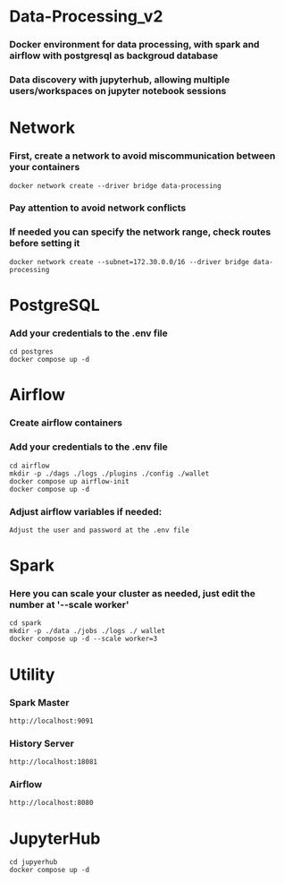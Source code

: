 # Data-Processing_v2

### Docker environment for data processing, with spark and airflow with postgresql as backgroud database
### Data discovery with jupyterhub, allowing multiple users/workspaces on jupyter notebook sessions


# Network

### First, create a network to avoid miscommunication between your containers
    docker network create --driver bridge data-processing

### Pay attention to avoid network conflicts
### If needed you can specify the network range, check routes before setting it
    docker network create --subnet=172.30.0.0/16 --driver bridge data-processing


# PostgreSQL
### Add your credentials to the .env file
    cd postgres
    docker compose up -d


# Airflow

### Create airflow containers
### Add your credentials to the .env file
    cd airflow 
    mkdir -p ./dags ./logs ./plugins ./config ./wallet
    docker compose up airflow-init 
    docker compose up -d

### Adjust airflow variables if needed:
    Adjust the user and password at the .env file


# Spark

### Here you can scale your cluster as needed, just edit the number at '--scale worker'
    cd spark
    mkdir -p ./data ./jobs ./logs ./ wallet
    docker compose up -d --scale worker=3


# Utility
### Spark Master
    http://localhost:9091

### History Server
    http://localhost:18081

### Airflow
    http://localhost:8080

# JupyterHub
    cd jupyerhub
    docker compose up -d